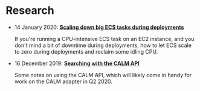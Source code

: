 # Research

-   14 January 2020: [**Scaling down big ECS tasks during deployments**](2020-01-14-ecs-scaling-big-tasks.md)

    If you're running a CPU-intensive ECS task on an EC2 instance, and you don't mind a bit of downtime during deployments, how to let ECS scale to zero during deployments and reclaim some idling CPU.

-   16 December 2019: [**Searching with the CALM API**](2019-12-16_searching_with_the_calm_api.md)

    Some notes on using the CALM API, which will likely come in handy for work on the CALM adapter in Q2 2020.
